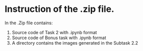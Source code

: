 # Instruction of the .zip file.

In the .Zip file contains:

1. Source code of Task 2 with .ipynb format
2. Source code of Bonus task with .ipynb format
3. A directory contains the images generated in the Subtask 2.2